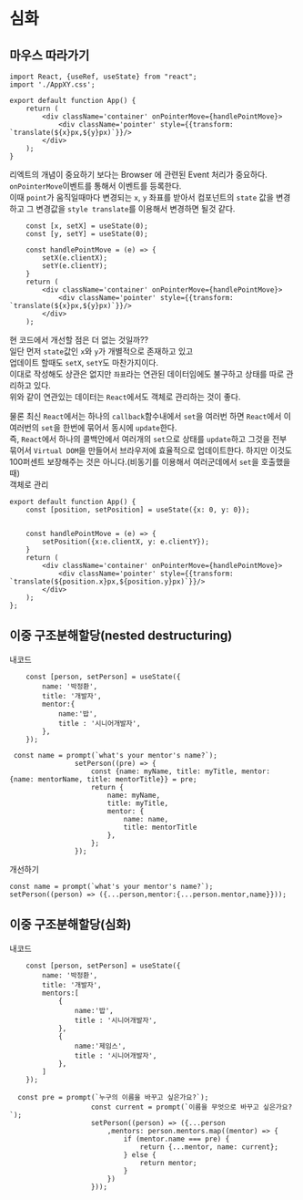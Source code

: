 # 심화

## 마우스 따라가기

```
import React, {useRef, useState} from "react";
import './AppXY.css';

export default function App() {
    return (
        <div className='container' onPointerMove={handlePointMove}>
            <div className='pointer' style={{transform: `translate(${x}px,${y}px)`}}/>
        </div>
    );
}
```

리엑트의 개념이 중요하기 보다는 Browser 에 관련된 Event 처리가 중요하다.  
`onPointerMove`이벤트를 통해서 이벤트를 등록한다.  
이때 `point`가 움직일때마다 변경되는 `x`, `y` 좌표를 받아서 컴포넌트의 `state` 값을 변경하고 그 변경값을 `style translate`를 이용해서 변경하면 될것 같다.

```
    const [x, setX] = useState(0);
    const [y, setY] = useState(0);
  
    const handlePointMove = (e) => {
        setX(e.clientX);
        setY(e.clientY);
    }
    return (
        <div className='container' onPointerMove={handlePointMove}>
            <div className='pointer' style={{transform: `translate(${x}px,${y}px)`}}/>
        </div>
    );
```

현 코드에서 개선할 점은 더 없는 것일까??  
일단 먼저 `state`값인 `x`와 `y`가 개별적으로 존재하고 있고  
업데이트 할때도 `setX`, `setY`도 마찬가지이다.  
이대로 작성해도 상관은 없지만 `좌표`라는 연관된 데이터임에도 불구하고 상태를 따로 관리하고 있다.  
위와 같이 연관있는 데이터는 `React`에서도 객체로 관리하는 것이 좋다.

물론 최신 `React`에서는 하나의 `callback`함수내에서 `set`을 여러번 하면  `React`에서 이 여러번의 `set`을 한번에 묶어서 동시에 `update`한다.  
즉, `React`에서 하나의 콜백안에서 여러개의 `set`으로 상태를 `update`하고 그것을 전부 묶어서 `Virtual DOM`을 만들어서 브라우저에 효율적으로 업데이트한다. 하지만 이것도 100퍼센트
보장해주는 것은 아니다.(비동기를 이용해서 여러군데에서 `set`을 호출했을때)  
객체로 관리

```
export default function App() {
    const [position, setPosition] = useState({x: 0, y: 0});


    const handlePointMove = (e) => {
        setPosition({x:e.clientX, y: e.clientY});
    }
    return (
        <div className='container' onPointerMove={handlePointMove}>
            <div className='pointer' style={{transform: `translate(${position.x}px,${position.y}px)`}}/>
        </div>
    );
};
```

## 이중 구조분해할당(nested destructuring)

내코드

```
    const [person, setPerson] = useState({
        name: '박정환',
        title: '개발자',
        mentor:{
            name:'밥',
            title : '시니어개발자',
        },
    });
    
 const name = prompt(`what's your mentor's name?`);
                setPerson((pre) => {
                    const {name: myName, title: myTitle, mentor: {name: mentorName, title: mentorTitle}} = pre;
                    return {
                        name: myName,
                        title: myTitle,
                        mentor: {
                            name: name,
                            title: mentorTitle
                        },
                    };
                });    
```
개선하기  
```
const name = prompt(`what's your mentor's name?`);
setPerson((person) => ({...person,mentor:{...person.mentor,name}}));

```

## 이중 구조분해할당(심화)
내코드
```
    const [person, setPerson] = useState({
        name: '박정환',
        title: '개발자',
        mentors:[
            {
                name:'밥',
                title : '시니어개발자',
            },
            {
                name:'제임스',
                title : '시니어개발자',
            },
        ]
    });
    
  const pre = prompt(`누구의 이름을 바꾸고 싶은가요?`);
                    const current = prompt(`이름을 무엇으로 바꾸고 싶은가요?`);
                    setPerson((person) => ({...person
                        ,mentors: person.mentors.map((mentor) => {
                            if (mentor.name === pre) {
                                return {...mentor, name: current};
                            } else {
                                return mentor;
                            }
                        })
                    }));    
```

